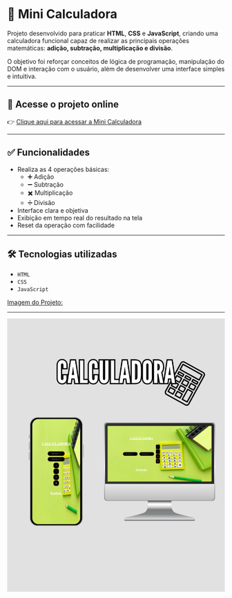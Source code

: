 # 🧮 Mini Calculadora

Projeto desenvolvido para praticar **HTML**, **CSS** e **JavaScript**, criando uma calculadora funcional capaz de realizar as principais operações matemáticas: **adição, subtração, multiplicação e divisão**.

O objetivo foi reforçar conceitos de lógica de programação, manipulação do DOM e interação com o usuário, além de desenvolver uma interface simples e intuitiva.

---

## 🔗 Acesse o projeto online
👉 [Clique aqui para acessar a Mini Calculadora](https://renansiebert7.github.io/mini-calculadora/)

---

## ✅ Funcionalidades

- Realiza as 4 operações básicas:
  - ➕ Adição
  - ➖ Subtração
  - ✖️ Multiplicação
  - ➗ Divisão
- Interface clara e objetiva
- Exibição em tempo real do resultado na tela
- Reset da operação com facilidade

---

## 🛠️ Tecnologias utilizadas

- `HTML`
- `CSS`
- `JavaScript`

<u>Imagem do Projeto:</u>

---

<img src="https://github.com/renansiebert7/mini-calculadora/blob/master/read.me%20img.png?raw=true">
